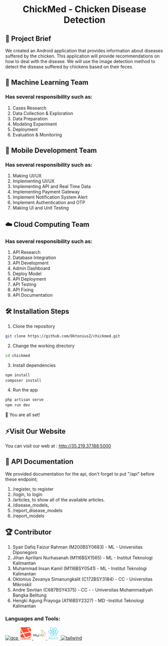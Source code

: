 <h1 align="center">ChickMed - Chicken Disease Detection</h1>
<h2>🔭 Project Brief</h2>

We created an Android application that provides information about diseases suffered by the chicken. This application will provide recommendations on how to deal with the disease. We will use the image detection method to detect the disease suffered by chickens based on their feces.

## 🤖 Machine Learning Team
### Has several responsibility such as:
1. Cases Research
2. Data Collection & Exploration
3. Data Preparation
4. Modeling Experiment
5. Deployment 
6. Evaluation & Monitoring

## 📱 Mobile Development Team
### Has several responsibility such as:
1. Making UI/UX
2. Implementing UI/UX
3. Implementing API and Real Time Data
4. Implementing Payment Gateway
5. Implement Notification System Alert
6. Implement Authentication and OTP
7. Making UI and Unit Testing

## ☁️ Cloud Computing Team
### Has several responsibility such as:
1. API Research
2. Database Integration
3. API Development
4. Admin Dashboard
5. Deploy Model
6. API Deployment
7. API Testing
8. API Fixing
9. API Documentation

## 🛠️ Installation Steps
1. Clone the repository

```bash
git clone https://github.com/OktoniusZ/chickmed.git
```

2. Change the working directory

```bash
cd chickmed
```

3. Install dependencies

```bash
npm install
composer install
```

4. Run the app

```bash
php artisan serve
npm run dev
```

🌟 You are all set!

## ⚡Visit Our Website
You can visit our web at : http://35.219.37.188:5000


## 📝 API Documentation
We provided documentation for the api, don't forget to put "/api" before these endpoint;
1. /register, to register
2. /login, to login
3. /articles, to show all of the available articles.
4. /disease_models, 
5. /report_disease_models
6. /report_models

## 🏆 Contributor
1. Syair Dafiq Faizur Rahman (M200BSY0683) - ML - Universitas Diponegoro
2. Jihan Apriliani Nurhasanah (M116BSX1565) - ML - Institut Teknologi Kalimantan
3. Muhammad Insan Kamil (M116BSY0541) - ML - Institut Teknologi Kalimantan
4. Oktonius Zevanya Simanungkalit (C172BSY3184) - CC - Universitas Mikroskil
5. Andre Sevtian (C687BSY4375) - CC - - Universitas Muhammadiyah Bangka Belitung
6. Hengki Agung Prayoga (A116BSY2327) - MD -Institut Teknologi Kalimantan


<h3 align="left">Languages and Tools:</h3>
<p align="left"> <a href="https://cloud.google.com" target="_blank" rel="noreferrer"> <img src="https://www.vectorlogo.zone/logos/google_cloud/google_cloud-icon.svg" alt="gcp" width="40" height="40"/> </a> <a href="https://laravel.com/" target="_blank" rel="noreferrer"> <img src="https://raw.githubusercontent.com/devicons/devicon/master/icons/laravel/laravel-plain-wordmark.svg" alt="laravel" width="40" height="40"/> </a> <a href="https://www.mysql.com/" target="_blank" rel="noreferrer"> <img src="https://raw.githubusercontent.com/devicons/devicon/master/icons/mysql/mysql-original-wordmark.svg" alt="mysql" width="40" height="40"/> </a> <a href="https://reactjs.org/" target="_blank" rel="noreferrer"> <img src="https://raw.githubusercontent.com/devicons/devicon/master/icons/react/react-original-wordmark.svg" alt="react" width="40" height="40"/> </a> <a href="https://tailwindcss.com/" target="_blank" rel="noreferrer"> <img src="https://www.vectorlogo.zone/logos/tailwindcss/tailwindcss-icon.svg" alt="tailwind" width="40" height="40"/> </a> </p>
